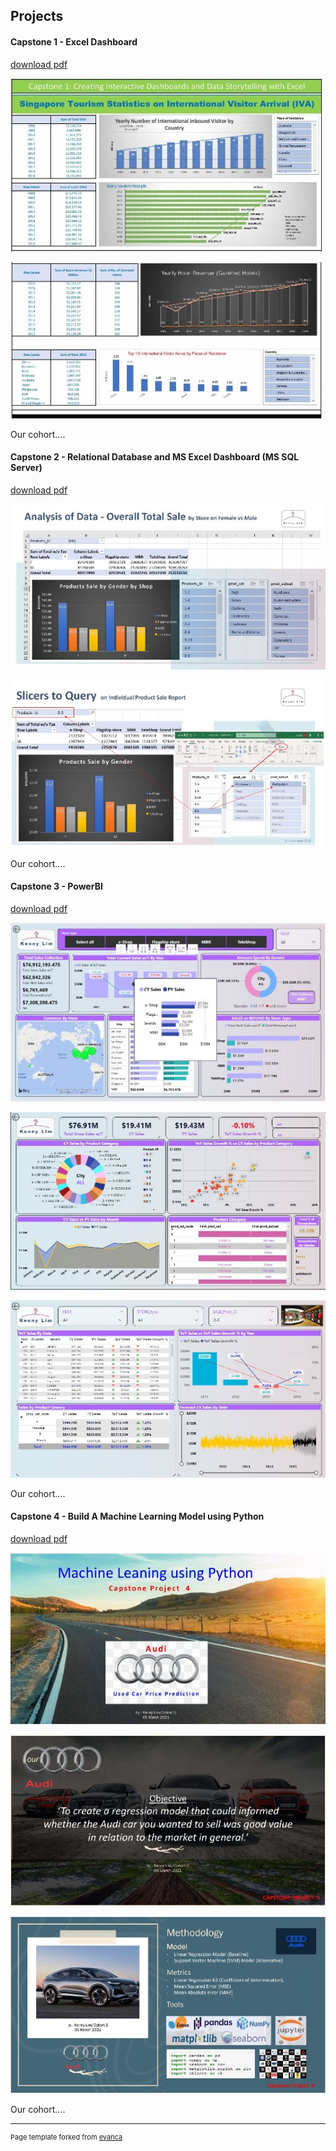 ## Projects

#### Capstone 1 - Excel Dashboard
[download pdf](pdf/cp1_excel_1_pdf.pdf)
<p><img src="/images/cp1_excel1.jpg?raw=true"/>
<p><img src="/images/cp1_excel2.jpg?raw=true"/></p>
<p>Our cohort....</p>

#### Capstone 2 - Relational Database and MS Excel Dashboard (MS SQL Server)
[download pdf](pdf/retail_case_study_r3.pdf)
<p><img src="images/cp2_sql1.jpg?raw=true"/>
<p><img src="images/cp2_sql2.jpg?raw=true"/></p>
<p>Our cohort....</p>

#### Capstone 3 - PowerBI
[download pdf](pdf/retailcasestudy_powerbi.pdf)
<p><img src="images/cp3_powerbi_p1.JPG?raw=true"/></p>
<p><img src="images/cp3_powerbi_p2.JPG?raw=true"/></p>
<p><img src="images/cp3_powerbi_p3.JPG?raw=true"/></p>
<p>Our cohort....</p>

#### Capstone 4 - Build A Machine Learning Model using Python
[download pdf](pdf/used_car_price_prediction.pdf)
<p><img src="images/cp4_python1.jpg?raw=true"/></p>
<p><img src="images/cp4_python2.jpg?raw=true"/></p>
<p><img src="images/cp4_python3.jpg?raw=true"/></p>
<p>Our cohort....</p>

---
<p style="font-size:11px">Page template forked from <a href="https://github.com/evanca/quick-portfolio">evanca</a></p>
<!-- Remove above link if you don't want to attibute -->

